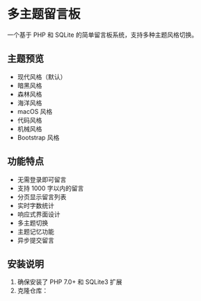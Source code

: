 # 多主题留言板

一个基于 PHP 和 SQLite 的简单留言板系统，支持多种主题风格切换。

## 主题预览

- 现代风格（默认）
- 暗黑风格
- 森林风格
- 海洋风格
- macOS 风格
- 代码风格
- 机械风格
- Bootstrap 风格

## 功能特点

- 无需登录即可留言
- 支持 1000 字以内的留言
- 分页显示留言列表
- 实时字数统计
- 响应式界面设计
- 多主题切换
- 主题记忆功能
- 异步提交留言

## 安装说明

1. 确保安装了 PHP 7.0+ 和 SQLite3 扩展
2. 克隆仓库：